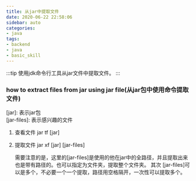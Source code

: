 ```yaml
---
title: 从jar中提取文件
date: 2020-06-22 22:58:06
sidebar: auto
categories:
- java
tags:
- backend
- java
- basic_skill
---
```


:::tip
使用jdk命令行工具从jar文件中提取文件。
:::
<!-- more -->

### how to extract files from jar using jar file(从jar包中使用命令提取文件)  
\[jar\]: 表示jar包  
\[jar-files\]: 表示感兴趣的文件  
1. 查看文件
   jar tf [jar]
2. 提取文件
   jar xf [jar] [jar-files]
   
   需要注意的是，这里的[jar-files]是使用的他在jar中的全路径，并且提取出来也是带有路径的。也可以指定为文件夹，提取整个文件夹。
   其次 [jar-files]可以是多个，不必要一个一个提取，路径用空格隔开，一次性可以提取多个。
